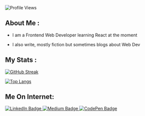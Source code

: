 
<!-- For profile views I used an opensource project https://github.com/antonkomarev/github-profile-views-counter -->
<img src = "https://komarev.com/ghpvc/?username=saqib40&color=orange&style=flat-square" alt ="Profile Views">

## About Me :

- I am a Frontend Web Developer learning React at the moment

- I also write, mostly fiction but sometimes blogs about Web Dev 

## My Stats :

[![GitHub Streak](http://github-readme-streak-stats.herokuapp.com?user=saqib40&theme=gruvbox&date_format=M%20j%5B%2C%20Y%5D)](https://git.io/streak-stats)

[![Top Langs](https://github-readme-stats.vercel.app/api/top-langs/?username=saqib40&layout=compact&theme=gruvbox)](https://github.com/anuraghazra/github-readme-stats)

## Me On Internet:

<!-- For badges I used https://shields.io/ -->
<div id="badges">
  <a href="https://www.linkedin.com/in/sakib-hussain-a071a11b3/">
    <img src="https://img.shields.io/badge/LinkedIn-blue?style=for-the-badge&logo=linkedin&logoColor=white" alt="LinkedIn Badge"/>
  </a>
  <a href="https://hussainsakib44.medium.com/">
    <img src="https://img.shields.io/badge/Medium-yellow?style=for-the-badge&logo=medium&logoColor=white" alt="Medium Badge"/>
  </a>
  <a href="https://codepen.io/_sakibhussain">
    <img src="https://img.shields.io/badge/codepen-purple?style=for-the-badge&logo=codepen&logoColor=white" alt="CodePen Badge"/>
  </a>
</div>
